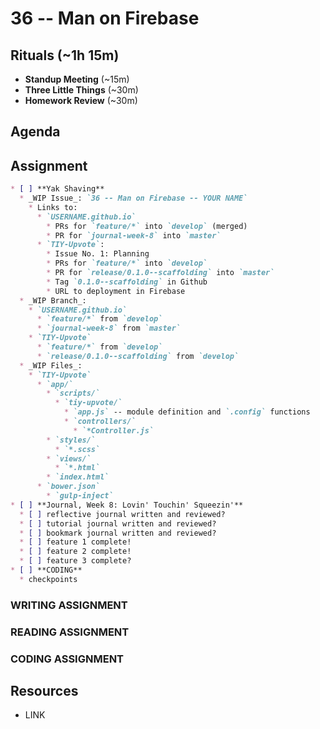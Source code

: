 # 36 -- Man on Firebase

## Rituals (~1h 15m)

* **Standup Meeting** (~15m)
* **Three Little Things** (~30m)
* **Homework Review** (~30m)

## Agenda

## Assignment

```markdown
* [ ] **Yak Shaving**
  * _WIP Issue_: `36 -- Man on Firebase -- YOUR NAME`
    * Links to:
      * `USERNAME.github.io`
        * PRs for `feature/*` into `develop` (merged)
        * PR for `journal-week-8` into `master`
      * `TIY-Upvote`:
        * Issue No. 1: Planning
        * PRs for `feature/*` into `develop`
        * PR for `release/0.1.0--scaffolding` into `master`
        * Tag `0.1.0--scaffolding` in Github
        * URL to deployment in Firebase
  * _WIP Branch_:
    * `USERNAME.github.io`
      * `feature/*` from `develop`
      * `journal-week-8` from `master`
    * `TIY-Upvote`
      * `feature/*` from `develop`
      * `release/0.1.0--scaffolding` from `develop`
  * _WIP Files_:
    * `TIY-Upvote`
      * `app/`
        * `scripts/`
          * `tiy-upvote/`
            * `app.js` -- module definition and `.config` functions
            * `controllers/`
              * `*Controller.js`
        * `styles/`
          * `*.scss`
        * `views/`
          * `*.html`
        * `index.html`
      * `bower.json`
        * `gulp-inject`
* [ ] **Journal, Week 8: Lovin' Touchin' Squeezin'**
  * [ ] reflective journal written and reviewed?
  * [ ] tutorial journal written and reviewed?
  * [ ] bookmark journal written and reviewed?
  * [ ] feature 1 complete!
  * [ ] feature 2 complete!
  * [ ] feature 3 complete?
* [ ] **CODING**
  * checkpoints
```

### WRITING ASSIGNMENT

### READING ASSIGNMENT

### CODING ASSIGNMENT

## Resources

* LINK
